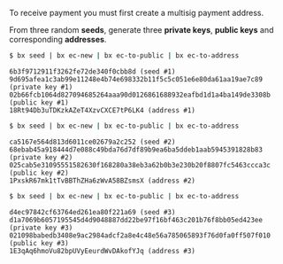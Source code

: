 To receive payment you must first create a multisig payment address.

From three random **seeds**, generate three **private keys**, **public keys** and corresponding **addresses**.
```sh
$ bx seed | bx ec-new | bx ec-to-public | bx ec-to-address
```
```
6b3f9712911f3262fe72de340f0cbb8d (seed #1)
9d695afea1c3ab99e11248e4b74e698332b11f5c5c051e6e80da61aa19ae7c89 (private key #1)
02b66fcb1064d827094685264aaa90d0126861688932eafbd1d1a4ba149de3308b (public key #1)
18Rt94Db3uTDKzkAZeT4XzvCXCE7tP6LK4 (address #1)
```
```sh
$ bx seed | bx ec-new | bx ec-to-public | bx ec-to-address
```
```
ca5167e564d813d6011ce02679a2c252 (seed #2)
68ebab45a918444d7e088c49bda76d7df89b9ea6ba5ddeb1aab5945391828b83 (private key #2)
025cab5e31095551582630f168280a38eb3a62b0b3e230b20f8807fc5463ccca3c (public key #2)
1PxskR67mk1tTvBBThZHa6zWvA58BZsmsX (address #2)
```
```sh
$ bx seed | bx ec-new | bx ec-to-public | bx ec-to-address
```
```
d4ec97842cf63764ed261ea80f221a69 (seed #3)
d1a7069b6057195545d4d9048887dd22be97f16bf463c201b76f8bb05ed423ee (private key #3)
021098babedb3408e9ac2984adcf2a8e4c48e56a785065893f76d0fa0ff507f010 (public key #3)
1E3qAq6hmoVu82bpUVyEeurdWvDAkofYJq (address #3)
```
